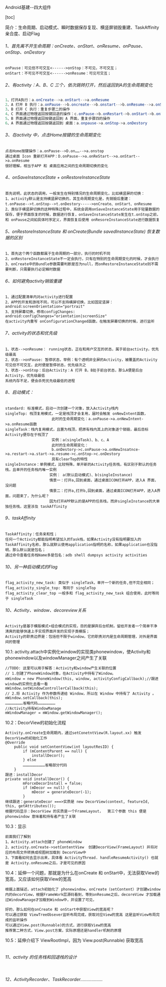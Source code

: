 Android基建--四大组件

[toc]

简介：生命周期、启动模式、瞬时数据保存复现、横竖屏销毁重建、TaskAffinity亲合度、启动Flag

###### 1、首先离不开生命周期：onCreate、onStart、onResume、onPause、onStop、onDestory

```
onPause：可见但不可交互<------>onStop：不可见，不可交互；
onStart：不可见不可交互<------>onResume：可见可交互；
```



###### 2、有activity：A、B、C 三个，依次跳转打开，然后返回到A的生命周期变化

 ```java
 1、打开A执行：a.onCreate-->a.onStart-->a.onResume
 2、A 打开 B 执行：a.onPause-->b.oncreate-->b.onstart-->b.onResume-->a.onStop
 3、B 打开 C 执行：重复步骤二的操作
 4、C 界面通过物理返回按键回退的操作：c.onPause->b.onRestart->b.onStart->b.onResume->c.onStop->c.onDestory
 5、B 界面通过物理返回按键返回到 A 界面，重复步骤四的操作
 6、A 界面通过物理返回按键返回到 桌面：a.onpause->a.onStop->a.onDestory
 ```

###### 3、在activity 中，点击Home按键的生命周期变化

```
点击Home按键操作：a.onPause-->D.on……-->a.onstop
通过桌面 Icon 重新打开APP：D.onPause-->a.onReStart-->a.onStart-->a.onResume
很好理解，相当于APP 和 桌面应用之间的生命周期切换的变化
```

###### 4、onSaveInstanceState + onRestoreInstanceState

```
首先说明，此状态的调用，一般发生在特别情况的生命周期变化，比如横竖屏的切换：
1、activity默认是支持横竖屏切换的，其生命周期变化是，先销毁后重建：
t.onPause-->t.onStop-->t.onDestory----->onCreate、onStart、onResume
2、类似于横竖屏切换的这种特殊过程中，系统会调用onSaveInstanceState用于轻量数据的保存，便于界面恢复的时候，数据进行恢复，onSaveInstanceState发生在t.onStop之前，和 onPause之间如具体时序定义，界面恢复后使用 onResoreInstanceState进行数据恢复
```

###### 5、onRestoreInstanceState 和 onCreate(Bundle savedInstanceState) 恢复数据的区别

```
1、首先这个两个函数都属于生命周期的一部分，执行的时机不同
2、onRestoreInstanceState不一定会执行，只有在特别的生命周期变化的时候，才会执行
3、onCreate中的Bundle参数需要判断是否为null，而onRestoreInstanceState则不需要判断，只需要执行必定瞬时数据
```

###### 6、如何避免activity销毁重建

```
1、通过配置清单内对activity进行配置
2、APP的开发和游戏不同，可以不支持横屏切换，比如固定竖屏： android:screenOrientation="portrait"
3、支持屏幕切换，修改configChanges:
android:configChanges="orientation|screenSize"
在activity内重写 onConfigurationChanged函数，在触发屏幕切换的时候，进行监听
```

###### 7、activity的状态和优先级

```
1、状态-->onResume： running状态，正在和用户交互的状态，属于前台activity，优先级最高
2、状态-->onPause: 暂停状态，举例：有个透明非全屏的Activity，被覆盖的Activity可见但不可交互，此时便是暂停状态，优先级次之
3、状态-->onStop：后台Activity：A 打开 B，B处于前台状态，那么A便是后台Activity，优先级最低
系统内存不足，便会杀死优先级最低的进程
```

###### 8、启动模式：

```
standard: 标准模式，启动一次创建一个对象，放入Activity栈内
singleTop: 栈顶复用模式，一定是栈顶才会复用，届时会触发 onNewIntent函数，
					 此时的生命周期变化：a.onPause->a.onNewIntent->a.onResume函数
singleTask：栈内复用模式，且置为栈顶，把原有栈内其上的对象逐个销毁，最后目标Activity便存在于栈顶了
					 实例：a(singleTask)、b、c、A
					 此时的生命周期变化：
					 b.onDestory->c.onPause->a.onNewInsatnce->a.restart->a.start->a.resume->c.onStop->c.onDestory
					 具有clearTop的特性
singleInstance：单例模式，比较特殊，单开新的Activity任务栈，有区别于默认的任务栈，且单开的任务栈内唯一实例
					实例： a(默认启动模式)、b(singleInstance)
					情景一：打开a,回到桌面，通过桌面ICON打开APP，进入A 界面，没问题
					情景二：打开a,打开b,回到桌面，通过桌面ICON打开APP，进入A界面，问题来了，为什么呢？
					因为打开APP默认的是APP的任务栈，而非singleInstance的大单独任务栈，这里涉及 taskAffinity
```

###### 9、taskAffinity

```
TaskAffinity：任务亲和性；
任何一个Activity都能指明希望加入的Task栈，如果Activity没有指明要加入的TaskAffinity名称，那么就默认使用application指明的名称，如果application也没指明，那么默认就是包名；
通过命令查看任务栈Name多是包名：adb shell dumpsys activity activities

```

###### 10、另一种启动模式的Flag

```
flag_activity_new_task: 类似于 singleTask，单开一个新的任务,但不完全相同；
flag_activity_single_top: 等同于 singleTop
flag_activity_clear_top 一般多和 flag_activity_new_task 组合使用，此时等同于 singleTask
```

###### 10、Activity、window、decoreview关系

```
Activity是基于模版模式+组合模式的实现，目的是摒弃后台机制，留给开发者一个简单干净清爽的能够快速上手实现界面开发的实现子类模版；
Activity的职责边界是：包括但不限于window，它的职责对内是生命周期管理，对外是界面间的管理
```

10.1: activity.attach中实例化window的实现类phonewindow，使Activity和phonewindow以及windowManager之间产生了关联

```
//TODO: 这里可以用于解答：Activity和window产生关联的位置
// 1.创建了PhoneWindow对象，在Activity中持有了Window。
mWindow = new PhoneWindow(this, window, activityConfigCallback);//跟进window的实例化去看一看
mWindow.setWindowControllerCallback(this);
// 2.将 Activity 作为参数传递给 Window，所以在 Window 中持有了 Activity 。
mWindow.setCallback(this);
……………………省略代码……………………
//Activity持有WindowManage
mWindowManager = mWindow.getWindowManager();
```

10.2：DecorView的初始化流程

```
Activity.onCreate生命周期内，通过setConetntView(R.layout.xx) 触发DecorView的初始化工作
@Override
    public void setContentView(int layoutResID) {
        if (mContentParent == null) {
            installDecor();
        } else
        …………………………省略部分代码
    }
跟进：installDecor
private void installDecor() {
        mForceDecorInstall = false;
        if (mDecor == null) {
            mDecor = generateDecor(-1);
        }
继续跟进：generateDecor ===>实质是 new DecorView(context, featureId, this, getAttributes());
根据代码显示：DecorView 的实质是一个FrameLayout，  第三个参数 this 便是 phonewindow 意味着和持有者产生了关联
```

10.3：显示

```
前面我们了解到 
1、Activity.attach创建了 phoneWindow
2、activity.onCreate->setContentView  创建DecorView(FrameLayout) 并将对应的布局文件转换成视图树加载到 DecorView中
3、下面看如何去显示出来，具体看 ActivityThread. handleResumeActivity() 也就是 Activity.onResume之后，才是可见的原因
```

10.4：延伸一个问题，那就是为什么在onCreate 和 onStart中，无法获取View的宽高，又应该如何获取View的宽高

```
根据上面描述，attach初始化了 phonewindow，onCreate（setContent）才创建window内的decorView，根据FrameWork层源码看到，等到onResume之后，decoreView 才加载通过WindowManage才加载到Window中，并设置了可见，

好的，那么如何在onCreate 和 onStart中获取View的宽高呢？
可以通过获取 ViewTreeObsever监听布局完成，获取对应View的宽高 这是监听View布局完成的监听操作
可以通过View.post(Runnable)的方式，进行获取View的宽高
推荐第二种方式，View.post方案，实际原理还是handler机制的原理
```

10.5：延伸介绍下 ViewRootImpl，因为 View.post(Runnable) 获取宽高

```
```





###### 11、activity 的任务栈和回退栈的设计

```
```

###### 12、ActivityRecorder、TaskRecorder………………



